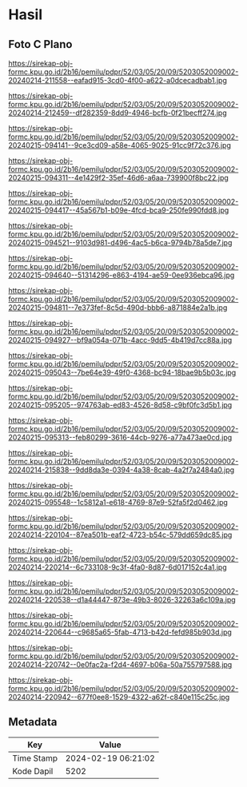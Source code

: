 # Hasil

## Foto C Plano

https://sirekap-obj-formc.kpu.go.id/2b16/pemilu/pdpr/52/03/05/20/09/5203052009002-20240214-211558--eafad915-3cd0-4f00-a622-a0dcecadbab1.jpg

https://sirekap-obj-formc.kpu.go.id/2b16/pemilu/pdpr/52/03/05/20/09/5203052009002-20240214-212459--df282359-8dd9-4946-bcfb-0f21becff274.jpg

https://sirekap-obj-formc.kpu.go.id/2b16/pemilu/pdpr/52/03/05/20/09/5203052009002-20240215-094141--9ce3cd09-a58e-4065-9025-91cc9f72c376.jpg

https://sirekap-obj-formc.kpu.go.id/2b16/pemilu/pdpr/52/03/05/20/09/5203052009002-20240215-094311--4e1429f2-35ef-46d6-a6aa-739900f8bc22.jpg

https://sirekap-obj-formc.kpu.go.id/2b16/pemilu/pdpr/52/03/05/20/09/5203052009002-20240215-094417--45a567b1-b09e-4fcd-bca9-250fe990fdd8.jpg

https://sirekap-obj-formc.kpu.go.id/2b16/pemilu/pdpr/52/03/05/20/09/5203052009002-20240215-094521--9103d981-d496-4ac5-b6ca-9794b78a5de7.jpg

https://sirekap-obj-formc.kpu.go.id/2b16/pemilu/pdpr/52/03/05/20/09/5203052009002-20240215-094640--51314296-e863-4194-ae59-0ee936ebca96.jpg

https://sirekap-obj-formc.kpu.go.id/2b16/pemilu/pdpr/52/03/05/20/09/5203052009002-20240215-094811--7e373fef-8c5d-490d-bbb6-a871884e2a1b.jpg

https://sirekap-obj-formc.kpu.go.id/2b16/pemilu/pdpr/52/03/05/20/09/5203052009002-20240215-094927--bf9a054a-071b-4acc-9dd5-4b419d7cc88a.jpg

https://sirekap-obj-formc.kpu.go.id/2b16/pemilu/pdpr/52/03/05/20/09/5203052009002-20240215-095043--7be64e39-49f0-4368-bc94-18bae9b5b03c.jpg

https://sirekap-obj-formc.kpu.go.id/2b16/pemilu/pdpr/52/03/05/20/09/5203052009002-20240215-095205--974763ab-ed83-4526-8d58-c9bf0fc3d5b1.jpg

https://sirekap-obj-formc.kpu.go.id/2b16/pemilu/pdpr/52/03/05/20/09/5203052009002-20240215-095313--feb80299-3616-44cb-9276-a77a473ae0cd.jpg

https://sirekap-obj-formc.kpu.go.id/2b16/pemilu/pdpr/52/03/05/20/09/5203052009002-20240214-215838--9dd8da3e-0394-4a38-8cab-4a2f7a2484a0.jpg

https://sirekap-obj-formc.kpu.go.id/2b16/pemilu/pdpr/52/03/05/20/09/5203052009002-20240215-095548--1c5812a1-e618-4769-87e9-52fa5f2d0462.jpg

https://sirekap-obj-formc.kpu.go.id/2b16/pemilu/pdpr/52/03/05/20/09/5203052009002-20240214-220104--87ea501b-eaf2-4723-b54c-579dd659dc85.jpg

https://sirekap-obj-formc.kpu.go.id/2b16/pemilu/pdpr/52/03/05/20/09/5203052009002-20240214-220214--6c733108-9c3f-4fa0-8d87-6d017152c4a1.jpg

https://sirekap-obj-formc.kpu.go.id/2b16/pemilu/pdpr/52/03/05/20/09/5203052009002-20240214-220538--d1a44447-873e-49b3-8026-32263a6c109a.jpg

https://sirekap-obj-formc.kpu.go.id/2b16/pemilu/pdpr/52/03/05/20/09/5203052009002-20240214-220644--c9685a65-5fab-4713-b42d-fefd985b903d.jpg

https://sirekap-obj-formc.kpu.go.id/2b16/pemilu/pdpr/52/03/05/20/09/5203052009002-20240214-220742--0e0fac2a-f2d4-4697-b06a-50a755797588.jpg

https://sirekap-obj-formc.kpu.go.id/2b16/pemilu/pdpr/52/03/05/20/09/5203052009002-20240214-220942--677f0ee8-1529-4322-a62f-c840e115c25c.jpg


## Metadata

| Key        | Value               |
| ---------- | ------------------- |
| Time Stamp | 2024-02-19 06:21:02 |
| Kode Dapil | 5202                |



